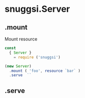 # snuggsi.Server


## .mount

Mount resource

```javascript
const
  { Server }
    = require ('snuggsi')

(new Server)
  .mount ( 'foo', resource `bar` )
  .serve  ``
```

## .serve
